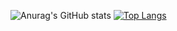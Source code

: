 ![Anurag's GitHub stats](https://github-readme-stats.vercel.app/api?username=EderDomenici&show_icons=true&theme=dark)
[![Top Langs](https://github-readme-stats.vercel.app/api/top-langs/?username=EderDomenicit=compact&theme=dark)](https://github.com/anuraghazra/github-readme-stats)
